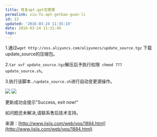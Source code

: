 ```yaml
---
title: 修复apt-get包管理
permalink: xiu-fu-apt-getbao-guan-li
id: 13
updated: '2016-03-24 11:35:19'
date: 2016-03-24 11:31:49
tags:
---
```


1.通过`wget http://oss.aliyuncs.com/aliyunecs/update_source.tgz` 下载update_source的压缩包。

2.`tar xvf update_source.tgz`解压后予执行权限` chmod 777 update_source.sh`。

3.执行该脚本`./update_source.sh`进行自动变更源操作。

![](https://img.alicdn.com/tps/TB1tGPGJFXXXXbwXVXXXXXXXXXX-878-324.jpg)
![](https://img.alicdn.com/tps/TB1Fsr1JFXXXXcFXpXXXXXXXXXX-810-184.jpg)

更新成功会提示”Success, exit now!“

如问题还未解决,请联系售后技术支持。

来源：[http://www.iisiis.com/web/vps/1884.html](http://www.iisiis.com/web/vps/1884.html)